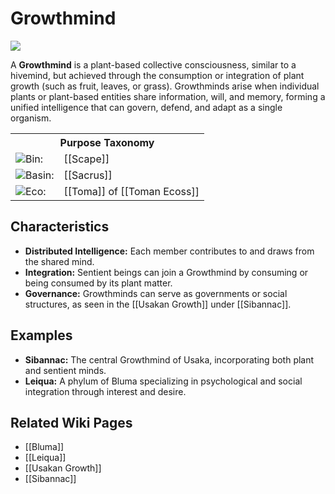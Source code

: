 <!-- wiki-header-section:start -->
# Growthmind

<img src="wiki_images/Growthmind.png"><i></i></img>

A **Growthmind** is a plant-based collective consciousness, similar to a hivemind, but achieved through the consumption or integration of plant growth (such as fruit, leaves, or grass). Growthminds arise when individual plants or plant-based entities share information, will, and memory, forming a unified intelligence that can govern, defend, and adapt as a single organism.

<!-- wiki-header-section:end -->

<!-- taxonomy-table-section:start -->
<div class="taxonomy-table">
  <table>
    <tr>
      <th colspan="3">Purpose Taxonomy</th>
    </tr>
    <tr>
      <td class="taxon-label"><img src="../svg/bin.svg" class="taxon-icon">Bin:</td>
      <td class="taxon-content" colspan="2">[[Scape]]</td>
    </tr>
    <tr>
      <td class="taxon-label"><img src="../svg/basin.svg" class="taxon-icon">Basin:</td>
      <td class="taxon-content" colspan="2">[[Sacrus]]</td>
    </tr>
    <tr>
      <td class="taxon-label"><img src="../svg/eco.svg" class="taxon-icon">Eco:</td>
      <td class="taxon-content" colspan="2">[[Toma]] of [[Toman Ecoss]]</td>
    </tr>
  </table>
</div>
<!-- taxonomy-table-section:end -->

## Characteristics

- **Distributed Intelligence:** Each member contributes to and draws from the shared mind.
- **Integration:** Sentient beings can join a Growthmind by consuming or being consumed by its plant matter.
- **Governance:** Growthminds can serve as governments or social structures, as seen in the [[Usakan Growth]] under [[Sibannac]].

## Examples

- **Sibannac:** The central Growthmind of Usaka, incorporating both plant and sentient minds.
- **Leiqua:** A phylum of Bluma specializing in psychological and social integration through interest and desire.

## Related Wiki Pages

- [[Bluma]]
- [[Leiqua]]
- [[Usakan Growth]]
- [[Sibannac]]

